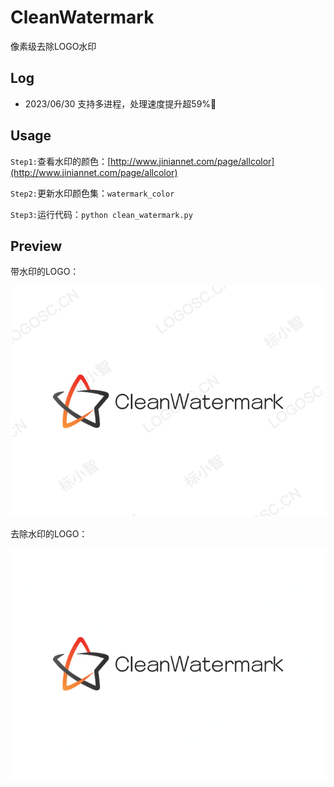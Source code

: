 # CleanWatermark
像素级去除LOGO水印

## Log
- 2023/06/30
  支持多进程，处理速度提升超59%🚀

## Usage
`Step1:`查看水印的颜色：[http://www.jiniannet.com/page/allcolor](http://www.jiniannet.com/page/allcolor)

`Step2:`更新水印颜色集：`watermark_color`

`Step3:`运行代码：`python clean_watermark.py`

## Preview
带水印的LOGO：

![logo-watermark](imgs/logo-watermark.jpg)

去除水印的LOGO：

![logo-watermark](imgs/logo.png)
